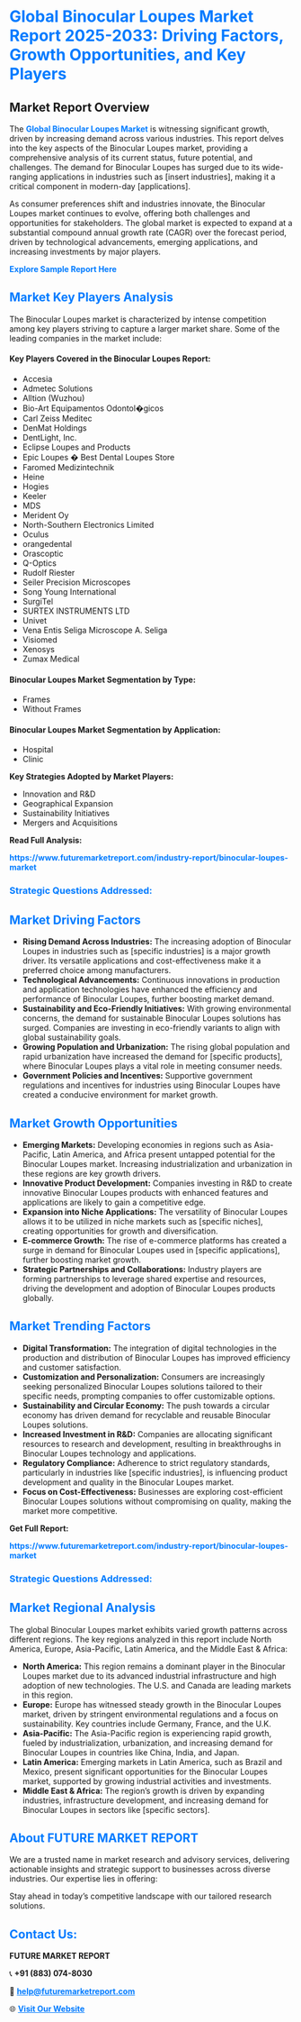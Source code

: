 <h1 style="color: #007BFF;">Global Binocular Loupes Market Report 2025-2033: Driving Factors, Growth Opportunities, and Key Players</h1>

<section id="overview">
<h2>Market Report Overview</h2>
<p>The <a href="https://www.futuremarketreport.com/industry-report/binocular-loupes-market" style="color: #007BFF; text-decoration: none;"><strong>Global Binocular Loupes Market</strong></a> is witnessing significant growth, driven by increasing demand across various industries. This report delves into the key aspects of the Binocular Loupes market, providing a comprehensive analysis of its current status, future potential, and challenges. The demand for Binocular Loupes has surged due to its wide-ranging applications in industries such as [insert industries], making it a critical component in modern-day [applications].</p>
<p>As consumer preferences shift and industries innovate, the Binocular Loupes market continues to evolve, offering both challenges and opportunities for stakeholders. The global market is expected to expand at a substantial compound annual growth rate (CAGR) over the forecast period, driven by technological advancements, emerging applications, and increasing investments by major players.</p>
</section>

<section id="overview">
<p><a href="https://www.futuremarketreport.com/request-sample/reportId=46103" style="color: #007BFF; text-decoration: none;"><strong>Explore Sample Report Here</strong></a></p>
</section>

<section id="key-players">
<h2 style="color: #007BFF;">Market Key Players Analysis</h2>
<p>The Binocular Loupes market is characterized by intense competition among key players striving to capture a larger market share. Some of the leading companies in the market include:</p>
<h4>Key Players Covered in the Binocular Loupes Report:</h4>
<ul><li>Accesia</li><li>Admetec Solutions</li><li>Alltion (Wuzhou)</li><li>Bio-Art Equipamentos Odontol�gicos</li><li>Carl Zeiss Meditec</li><li>DenMat Holdings</li><li>DentLight, Inc.</li><li>Eclipse Loupes and Products</li><li>Epic Loupes � Best Dental Loupes Store</li><li>Faromed Medizintechnik</li><li>Heine</li><li>Hogies</li><li>Keeler</li><li>MDS</li><li>Merident Oy</li><li>North-Southern Electronics Limited</li><li>Oculus</li><li>orangedental</li><li>Orascoptic</li><li>Q-Optics</li><li>Rudolf Riester</li><li>Seiler Precision Microscopes</li><li>Song Young International</li><li>SurgiTel</li><li>SURTEX INSTRUMENTS LTD</li><li>Univet</li><li>Vena Entis Seliga Microscope A. Seliga</li><li>Visiomed</li><li>Xenosys</li><li>Zumax Medical</li></ul>
<h4>Binocular Loupes Market Segmentation by Type:</h4>
<ul><li>Frames</li><li>Without Frames</li></ul>

<h4>Binocular Loupes Market Segmentation by Application:</h4>
<ul><li>Hospital</li><li>Clinic</li></ul>
<p><strong>Key Strategies Adopted by Market Players:</strong></p>
<ul>
<li>Innovation and R&D</li>
<li>Geographical Expansion</li>
<li>Sustainability Initiatives</li>
<li>Mergers and Acquisitions</li>
</ul>
</section>

<section>
<p><strong>Read Full Analysis: </strong></p><a href="https://www.futuremarketreport.com/industry-report/binocular-loupes-market" style="color: #007BFF; text-decoration: none;"><strong>https://www.futuremarketreport.com/industry-report/binocular-loupes-market</strong></a>
<h3 style="color: #007BFF;">Strategic Questions Addressed:</h3>
</section>

<section id="driving-factors">
<h2 style="color: #007BFF;">Market Driving Factors</h2>
<ul>
<li><strong>Rising Demand Across Industries:</strong> The increasing adoption of Binocular Loupes in industries such as [specific industries] is a major growth driver. Its versatile applications and cost-effectiveness make it a preferred choice among manufacturers.</li>
<li><strong>Technological Advancements:</strong> Continuous innovations in production and application technologies have enhanced the efficiency and performance of Binocular Loupes, further boosting market demand.</li>
<li><strong>Sustainability and Eco-Friendly Initiatives:</strong> With growing environmental concerns, the demand for sustainable Binocular Loupes solutions has surged. Companies are investing in eco-friendly variants to align with global sustainability goals.</li>
<li><strong>Growing Population and Urbanization:</strong> The rising global population and rapid urbanization have increased the demand for [specific products], where Binocular Loupes plays a vital role in meeting consumer needs.</li>
<li><strong>Government Policies and Incentives:</strong> Supportive government regulations and incentives for industries using Binocular Loupes have created a conducive environment for market growth.</li>
</ul>
</section>

<section id="growth-opportunities">
<h2 style="color: #007BFF;">Market Growth Opportunities</h2>
<ul>
<li><strong>Emerging Markets:</strong> Developing economies in regions such as Asia-Pacific, Latin America, and Africa present untapped potential for the Binocular Loupes market. Increasing industrialization and urbanization in these regions are key growth drivers.</li>
<li><strong>Innovative Product Development:</strong> Companies investing in R&D to create innovative Binocular Loupes products with enhanced features and applications are likely to gain a competitive edge.</li>
<li><strong>Expansion into Niche Applications:</strong> The versatility of Binocular Loupes allows it to be utilized in niche markets such as [specific niches], creating opportunities for growth and diversification.</li>
<li><strong>E-commerce Growth:</strong> The rise of e-commerce platforms has created a surge in demand for Binocular Loupes used in [specific applications], further boosting market growth.</li>
<li><strong>Strategic Partnerships and Collaborations:</strong> Industry players are forming partnerships to leverage shared expertise and resources, driving the development and adoption of Binocular Loupes products globally.</li>
</ul>
</section>

<section id="trending-factors">
<h2 style="color: #007BFF;">Market Trending Factors</h2>
<ul>
<li><strong>Digital Transformation:</strong> The integration of digital technologies in the production and distribution of Binocular Loupes has improved efficiency and customer satisfaction.</li>
<li><strong>Customization and Personalization:</strong> Consumers are increasingly seeking personalized Binocular Loupes solutions tailored to their specific needs, prompting companies to offer customizable options.</li>
<li><strong>Sustainability and Circular Economy:</strong> The push towards a circular economy has driven demand for recyclable and reusable Binocular Loupes solutions.</li>
<li><strong>Increased Investment in R&D:</strong> Companies are allocating significant resources to research and development, resulting in breakthroughs in Binocular Loupes technology and applications.</li>
<li><strong>Regulatory Compliance:</strong> Adherence to strict regulatory standards, particularly in industries like [specific industries], is influencing product development and quality in the Binocular Loupes market.</li>
<li><strong>Focus on Cost-Effectiveness:</strong> Businesses are exploring cost-efficient Binocular Loupes solutions without compromising on quality, making the market more competitive.</li>
</ul>
</section>

<section>
<p><strong>Get Full Report: </strong></p><a href="https://www.futuremarketreport.com/industry-report/binocular-loupes-market" style="color: #007BFF; text-decoration: none;"><strong>https://www.futuremarketreport.com/industry-report/binocular-loupes-market</strong></a>
<h3 style="color: #007BFF;">Strategic Questions Addressed:</h3>
</section>


<section id="regional-analysis">
<h2 style="color: #007BFF;">Market Regional Analysis</h2>
<p>The global Binocular Loupes market exhibits varied growth patterns across different regions. The key regions analyzed in this report include North America, Europe, Asia-Pacific, Latin America, and the Middle East & Africa:</p>
<ul>
<li><strong>North America:</strong> This region remains a dominant player in the Binocular Loupes market due to its advanced industrial infrastructure and high adoption of new technologies. The U.S. and Canada are leading markets in this region.</li>
<li><strong>Europe:</strong> Europe has witnessed steady growth in the Binocular Loupes market, driven by stringent environmental regulations and a focus on sustainability. Key countries include Germany, France, and the U.K.</li>
<li><strong>Asia-Pacific:</strong> The Asia-Pacific region is experiencing rapid growth, fueled by industrialization, urbanization, and increasing demand for Binocular Loupes in countries like China, India, and Japan.</li>
<li><strong>Latin America:</strong> Emerging markets in Latin America, such as Brazil and Mexico, present significant opportunities for the Binocular Loupes market, supported by growing industrial activities and investments.</li>
<li><strong>Middle East & Africa:</strong> The region’s growth is driven by expanding industries, infrastructure development, and increasing demand for Binocular Loupes in sectors like [specific sectors].</li>
</ul>
</section>

<footer>
<h2 style="color: #007BFF;">About FUTURE MARKET REPORT</h2>
<p>We are a trusted name in market research and advisory services, delivering actionable insights and strategic support to businesses across diverse industries. Our expertise lies in offering:</p>

<p>Stay ahead in today’s competitive landscape with our tailored research solutions.</p>

<h2 style="color: #007BFF;">Contact Us:</h2>
<p><strong>FUTURE MARKET REPORT</strong></p>
<p>📞 <strong>+91 (883) 074-8030</strong></p>
<p>📧 <strong><a href="mailto:help@futuremarketreport.com" style="color: #007BFF;">help@futuremarketreport.com</a></strong></p>
<p>🌐 <strong><a href="https://www.futuremarketreport.com/" style="color: #007BFF;">Visit Our Website</a></strong></p>
</footer>